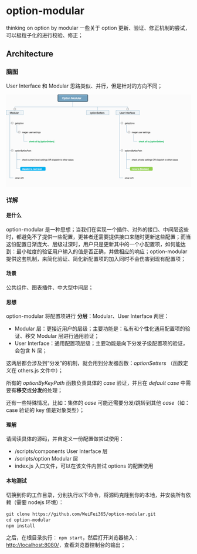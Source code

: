 # option-modular

thinking on option by modular
一些关于 option 更新、验证、修正机制的尝试，可以极粒子化的进行校验、修正；

## Architecture

### 脑图

User Interface 和 Modular 思路类似、并行，但是针对的方向不同；

<img src="OptionModular.png" align="center">


### 详解

#### 是什么

option-modular 是一种思想；当我们在实现一个插件、对外的接口、中间层这些时，都避免不了提供一些配置，更甚者还需要提供接口来随时更新这些配置；而当这份配置日渐庞大、层级过深时，用户只是更新其中的一个小配置项，如何能达到：最小粒度的验证用户输入的值是否正确，并做相应的响应；option-modular 提供这套机制，来简化验证、简化新配置项的加入同时不会伤害到现有配置项；

#### 场景

公共组件、图表插件、中大型中间层；

#### 思想

option-modular 将配置项进行 **分层**：Modular、User Interface 两层：

* Modular 层：更接近用户的层级；主要功能是：私有和个性化通用配置项的验证、移交 Modular 层进行通用验证；
* User Interface：通用配置项层级；主要功能是向下分发子级配置项的验证，会包含 N 层；

这两层都会涉及到“分发”的机制，就会用到分发器函数：*optionSetters* （函数定义在 others.js 文件中）；

所有的 *optionByKeyPath* 函数负责具体的 *case* 验证，并且在 *default case* 中需要有**移交**或**分发**的处理；

还有一些特殊情况，比如：集体的 *case* 可能还需要分发/跳转到其他 *case*（如：case 验证的 key 值是对象类型）；

#### 理解

请阅读具体的源码，并自定义一份配置做尝试使用：

* /scripts/components User Interface 层
* /scripts/option Modular 层
* index.js 入口文件，可以在该文件内尝试 options 的配置使用

#### 本地测试

切换到你的工作目录，分别执行以下命令，将源码克隆到你的本地，并安装所有依赖（需要 nodejs 环境）：

```
git clone https://github.com/WeiFei365/option-modular.git
cd option-modular
npm install
```

之后，在根目录执行： ```npm start```，然后打开浏览器输入：[http://localhost:8080/](http://localhost:8080/)，查看浏览器控制台的输出；
